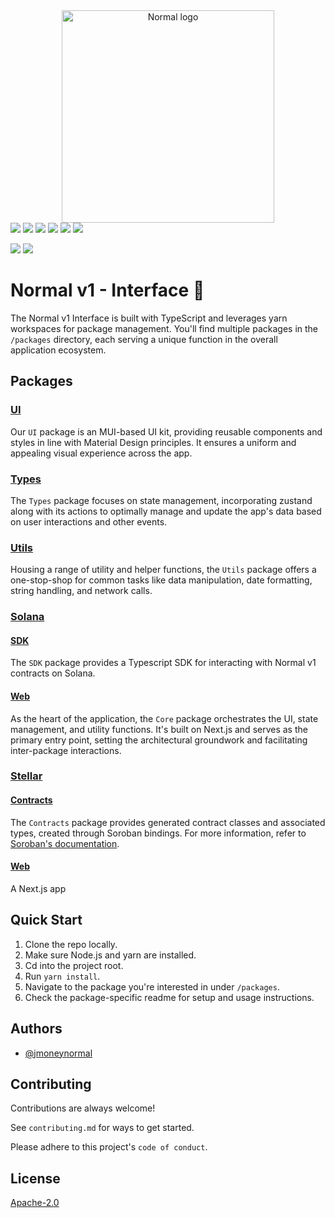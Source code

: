 <div align="center">
  <a href="https://www.normalfinance.io/protocol">
    <img src="https://cdn.prod.website-files.com/6595b2282ea917577755d3a5/6595bb9290625dfff5df3f7e_Logo%20-%20Color.svg" alt="Normal logo" width="340"/>
  </a>
</div>

<div>
  <a href="https://discord.gg/hayb9pafjZ"><img src="https://img.shields.io/discord/928701482319101952"/></a>
  <a  href="https://github.com/normalfinance/normal-v1-interface/releases"><img src="https://img.shields.io/github/release-pre/normalfinance/normal-v1-interface.svg"/></a>
  <a  href="https://github.com/normalfinance/normal-v1-interface/pulse"><img src="https://img.shields.io/github/contributors/normalfinance/normal-v1-interface.svg"/></a>
  <a href="https://opensource.org/license/apache-2-0"><img src="https://img.shields.io/github/license/normalfinance/normal-v1-interface"/></a>
  <a href="https://github.com/normalfinance/normal-v1-interface/pulse"><img src="https://img.shields.io/github/last-commit/normalfinance/normal-v1-interface.svg"/></a>
  <a href="https://github.com/normalfinance/normal-v1-interface/pulls"><img src="https://img.shields.io/github/issues-pr/normalfinance/normal-v1-interface.svg"/></a>
 
  <a href="https://github.com/normalfinance/normal-v1-interface/issues"><img src="https://img.shields.io/github/issues/normalfinance/normal-v1-interface.svg"/></a>
  <a href="https://github.com/normalfinance/normal-v1-interface/issues"><img src="https://img.shields.io/github/issues-closed/normalfinance/normal-v1-interface.svg"/></a>
</div>

# Normal v1 - Interface 👀

The Normal v1 Interface is built with TypeScript and leverages yarn workspaces for package management. You'll find multiple packages in the `/packages` directory, each serving a unique function in the overall application ecosystem.

## Packages

### [UI](https://github.com/normalfinance/normal-v1-interface/tree/main/packages/ui)

Our `UI` package is an MUI-based UI kit, providing reusable components and styles in line with Material Design principles. It ensures a uniform and appealing visual experience across the app.

### [Types](https://github.com/normalfinance/normal-v1-interface/tree/main/packages/types)

The `Types` package focuses on state management, incorporating zustand along with its actions to optimally manage and update the app's data based on user interactions and other events.

### [Utils](https://github.com/normalfinance/normal-v1-interface/tree/main/packages/utils)

Housing a range of utility and helper functions, the `Utils` package offers a one-stop-shop for common tasks like data manipulation, date formatting, string handling, and network calls.

### [Solana](https://github.com/normalfinance/normal-v1-interface/tree/main/packages/solana)

#### [SDK](https://github.com/normalfinance/normal-v1-interface/tree/main/packages/solana/sdk)

The `SDK` package provides a Typescript SDK for interacting with Normal v1 contracts on Solana. 

#### [Web](https://github.com/normalfinance/normal-v1-interface/tree/main/packages/solana/web)

As the heart of the application, the `Core` package orchestrates the UI, state management, and utility functions. It's built on Next.js and serves as the primary entry point, setting the architectural groundwork and facilitating inter-package interactions.

### [Stellar](https://github.com/normalfinance/normal-v1-interface/tree/main/packages/stellar)

#### [Contracts](https://github.com/normalfinance/normal-v1-interface/tree/main/packages/stellar/contracts)

The `Contracts` package provides generated contract classes and associated types, created through Soroban bindings. For more information, refer to [Soroban's documentation](https://soroban.stellar.org/docs/getting-started/create-an-app#generate-an-npm-package-for-the-hello-world-contract).

#### [Web](https://github.com/normalfinance/normal-v1-interface/tree/main/packages/stellar/web)

A Next.js app


## Quick Start

1. Clone the repo locally.
2. Make sure Node.js and yarn are installed.
3. Cd into the project root.
4. Run `yarn install`.
5. Navigate to the package you're interested in under `/packages`.
6. Check the package-specific readme for setup and usage instructions.

## Authors

-   [@jmoneynormal](https://www.github.com/jmoneynormal)

## Contributing

Contributions are always welcome!

See `contributing.md` for ways to get started.

Please adhere to this project's `code of conduct`.

## License

[Apache-2.0](https://choosealicense.com/licenses/apache-2.0/)